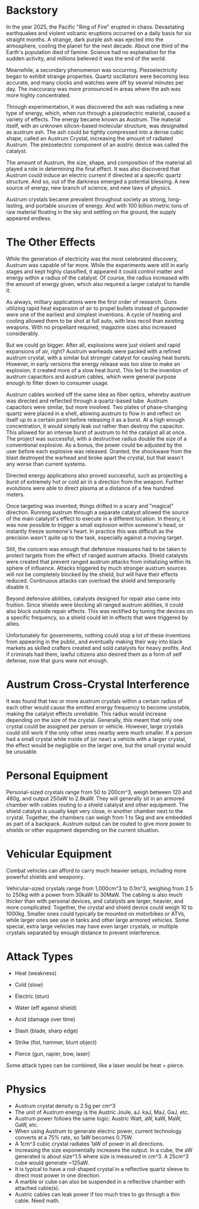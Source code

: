 # Backstory

In the year 2025, the Pacific "Ring of Fire" erupted in chaos. Devastating earthquakes and violent volcanic eruptions
occurred on a daily basis for six straight months. A strange, dark purple ash was ejected into the atmosphere, cooling
the planet for the next decade. About one third of the Earth's population died of famine. Science had no explanation
for the sudden activity, and millions believed it was the end of the world.

Meanwhile, a secondary phenomenon was occurring. Piezoelectricity began to exhibit strange properties. Quartz
oscillators were becoming less accurate, and many clocks and watches were off by several minutes per day. The
inaccuracy was more pronounced in areas where the ash was more highly concentrated.

Through experimentation, it was discovered the ash was radiating a new type of energy, which, when run through a 
piezoelectric material, caused a variety of effects. The energy became known as Austrum.
The material itself, with an unknown silicon-based molecular structure, was designated as austrum ash. The ash could
be tightly compressed into a dense cubic shape, called an Austrum Crystal, increasing the amount of radiated Austrum.
The piezoelectric component of an austric device was called the catalyst.

The amount of Austrum, the size, shape, and composition of the material all played
a role in determining the final effect. It was also discovered that Austrum could induce an electric current if
directed at a specific quartz structure. And so, out of the darkness emerged a potential blessing. A new source of
energy, new branch of science, and new laws of physics.

Austrum crystals became prevalent throughout society as strong, long-lasting, and portable sources of energy. And with
100 billion metric tons of raw material floating in the sky and settling on the ground, the supply appeared endless.

# The Other Effects

While the generation of electricity was the most celebrated discovery, Austrum was capable of far more. While the
experiments were still in early stages and kept highly classified, it appeared it could control matter and energy
within a radius of the catalyst. Of course, the radius increased with the amount of energy given, which also required
a larger catalyst to handle it.

As always, military applications were the first order of research. Guns utilizing rapid heat expansion of air to
propel bullets instead of gunpowder were one of the earliest and simplest inventions. A cycle of heating and cooling
allowed them to be shot at full auto, with less recoil than existing weapons. With no propellant required, magazine
sizes also increased considerably.

But we could go bigger. After all, explosions were just violent and rapid expansions of air, right? Austrum warheads
were packed with a refined austrum crystal, with a similar but stronger catalyst for causing heat bursts. However,
in early versions the energy release was too slow to make an explosion; it created more of a slow heat burst. This
led to the invention of austrum capacitors and austrum cables, which were general purpose enough to filter down to
consumer usage. 

Austrum cables worked off the same idea as fiber optics, whereby austrum was directed and reflected through a 
quartz-based tube. Austrum capacitors were similar, but more involved. Two plates of phase-changing quartz were
placed in a shell, allowing austrum to flow in and reflect on itself up to a certain point before releasing it
as a burst. At a high enough concentration, it would simply leak out rather than destroy the capacitor. This allowed 
for an intense burst of austrum to hit the catalyst all at once. The project was successful, with a destructive radius 
double the size of a conventional explosive. As a bonus, the power could be adjusted by the user before each explosive 
was released. Granted, the shockwave from the blast destroyed the warhead and broke apart the crystal, but that 
wasn't any worse than current systems.

Directed energy applications also proved successful, such as projecting a burst of extremely hot or cold air in a
direction from the weapon. Further evolutions were able to direct plasma at a distance of a few hundred meters.

Once targeting was invented, things drifted in a scary and "magical" direction. Running austrum through a separate
catalyst allowed the source of the main catalyst's effect to execute in a different location. In theory, it was now
possible to trigger a small explosion within someone's head, or instantly freeze someone's heart. In practice this
was difficult as the precision wasn't quite up to the task, especially against a moving target.

Still, the concern was enough that defensive measures had to be taken to protect targets from the effect of ranged
austrum attacks. Shield catalysts were created that prevent ranged austrum attacks from initializing within its
sphere of influence. Attacks triggered by much stronger austrum sources will not be completely blocked by the shield,
but will have their effects reduced. Continuous attacks can overload the shield and temporarily disable it.

Beyond defensive abilities, catalysts designed for repair also came into fruition. Since shields were blocking all
ranged austrum abilities, it could also block outside repair effects. This was rectified by tuning the devices on
a specific frequency, so a shield could let in effects that were triggered by allies.

Unfortunately for governments, nothing could stop a lot of these inventions from appearing in the public, and
eventually making their way into black markets as skilled crafters created and sold catalysts for heavy profits.
And if criminals had them, lawful citizens also desired them as a form of self defense, now that guns were not enough.

# Austrum Cross-Crystal Interference

It was found that two or more austrum crystals within a certain radius of each other would cause the emitted
energy frequency to become unstable, making the catalyst effects unreliable. This radius would increase depending
on the size of the crystal. Generally, this meant that only one crystal could be assigned per person or vehicle.
However, large crystals could still work if the only other ones nearby were much smaller. If a person had a small 
crystal while inside of (or near) a vehicle with a larger crystal, the effect would be negligible on the larger one, 
but the small crystal would be unusable.

# Personal Equipment

Personal-sized crystals range from 50 to 200cm^3, weigh between 120 and 480g, and output 250aW to 2.8kaW. They
will generally sit in an armored chamber with cables routing to a shield catalyst and other equipment. The shield
catalyst is usually kept very close, in another chamber next to the crystal. Together, the chambers can weigh
from 1 to 5kg and are embedded as part of a backpack. Austrum output can be routed to give more power to shields
or other equipment depending on the current situation.

# Vehicular Equipment

Combat vehicles can afford to carry much heavier setups, including more powerful shields and weaponry.

Vehicular-sized crystals range from 1,000cm^3 to 0.1m^3, weighing from 2.5 to 250kg with a power from 30kaW to 30MaW.
The cabling is also much thicker than with personal devices, and catalysts are larger, heavier, and more complicated.
Together, the crystal and shield device could weigh 10 to 1000kg. Smaller ones could typically be mounted on
motorbikes or ATVs, while larger ones see use in tanks and other large armored vehicles. Some special, extra large
vehicles may have even larger crystals, or multiple crystals separated by enough distance to prevent interference.

# Attack Types

- Heat (weakness)
- Cold (slow)
- Electric (stun)
- Water (eff against shield)
- Acid (damage over time)

- Slash (blade, sharp edge)
- Strike (fist, hammer, blunt object)
- Pierce (gun, rapier, bow, laser)

Some attack types can be combined, like a laser would be heat + pierce.

# Physics

- Austrum crystal density is 2.5g per cm^3
- The unit of Austrum energy is the Austric Joule, aJ. kaJ, MaJ, GaJ, etc.
- Austrum power follows the same logic: Austric Watt, aW, kaW, MaW, GaW, etc.
- When using Austrum to generate electric power, current technology converts at a 75% rate, so 1aW becomes 0.75W.
- A 1cm^3 cubic crystal radiates 1aW of power in all directions.
- Increasing the size exponentially increases the output. In a cube, the aW generated is about size^1.5 where
  size is measured in cm^3. A 25cm^3 cube would generate ~125aW.
- It is typical to have a rod-shaped crystal in a reflective quartz sleeve to direct most power in one direction.
- A marble or cube can also be suspended in a reflective chamber with attached cable(s).
- Austric cables can leak power if too much tries to go through a thin cable. Need math.

